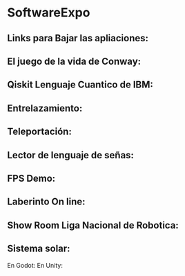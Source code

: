 # SoftwareExpo

Links para Bajar las apliaciones:
--------------------------------
El juego de la vida de Conway:
-----------------------------

Qiskit Lenguaje Cuantico de IBM:
-------------------------------
Entrelazamiento:
---------------

Teleportación:
-------------

Lector de lenguaje de señas:
---------------------------

FPS Demo:
--------

Laberinto On line:
-----------------

Show Room Liga Nacional de Robotica:
-----------------------------------

Sistema solar:
-------------
En Godot:
En Unity:
